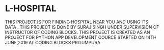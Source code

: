 # L-HOSPITAL
THIS PROJECT IS FOR FINDING HOSPITAL NEAR YOU AND USING ITS DATA . THIS PROJECT IS DONE BY SURAJ SINGH UNDER  SUPERVISION OF INSTRUCTOR OF CODING BLOCKS.   THIS PROJECT IS CREATED AS AN PROJECT FOR PYTHON APP DEVELOPMENT COURCE STARTED ON 14TH JUNE,2019 AT CODING BLOCKS PRITUMPURA.
